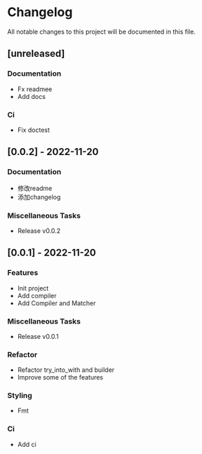 # Changelog

All notable changes to this project will be documented in this file.

## [unreleased]

### Documentation

- Fx readmee
- Add docs

### Ci

- Fix doctest

## [0.0.2] - 2022-11-20

### Documentation

- 修改readme
- 添加changelog

### Miscellaneous Tasks

- Release v0.0.2

## [0.0.1] - 2022-11-20

### Features

- Init project
- Add compiler
- Add Compiler and Matcher

### Miscellaneous Tasks

- Release v0.0.1

### Refactor

- Refactor try_into_with and builder
- Improve some of the features

### Styling

- Fmt

### Ci

- Add ci

<!-- generated by git-cliff -->
